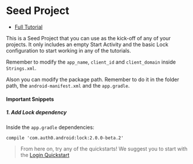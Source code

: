# Seed Project 

- [Full Tutorial](https://auth0.com/docs/quickstart/native/android/00-introduction)

This is a Seed Project that you can use as the kick-off of any of your projects.
It only includes an empty Start Activity and the basic Lock configuration to start working in any of the tutorials.

Remember to modify the `app_name`, `client_id` and `client_domain` inside `Strings.xml`.

Alson you can modify the package path. Remember to do it in the folder path, the `android-manifest.xml` and the `app.gradle`.

#### Important Snippets

##### 1. Add Lock dependency
Inside the `app.gradle` dependencies:


```xml
compile 'com.auth0.android:lock:2.0.0-beta.2'   
```

> From here on, try any of the quickstarts!
> We suggest you to start with the [Login Quickstart](https://auth0.com/docs/quickstart/native/android)